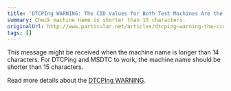 ```yaml
---
title: 'DTCPIng WARNING: The CID Values for Both Test Machines Are the Same'
summary: Check machine name is shorter than 15 characters.
originalUrl: http://www.particular.net/articles/dtcping-warning-the-cid-values-for-both-test-machines-are-the-same
tags: []
---
```


This message might be received when the machine name is longer than 14 characters. For DTCPing and MSDTC to work, the machine name should be shorter than 15 characters.

Read more details about the [DTCPIng WARNING](http://social.msdn.microsoft.com/Forums/en/windowstransactionsprogramming/thread/1ddb9665-1a28-4d3e-bddd-50de2f07543a).

